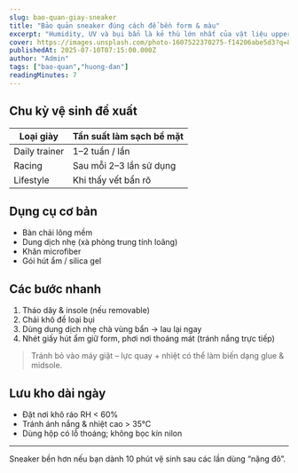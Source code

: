```yaml
---
slug: bao-quan-giay-sneaker
title: "Bảo quản sneaker đúng cách để bền form & màu"
excerpt: "Humidity, UV và bụi bẩn là kẻ thù lớn nhất của vật liệu upper. Đây là checklist vệ sinh định kỳ."
cover: https://images.unsplash.com/photo-1607522370275-f14206abe5d3?q=80&w=1600&auto=format&fit=crop
publishedAt: 2025-07-10T07:15:00.000Z
author: "Admin"
tags: ["bao-quan","huong-dan"]
readingMinutes: 7
---
```


## Chu kỳ vệ sinh đề xuất

| Loại giày    | Tần suất làm sạch bề mặt |
| ------------ | ------------------------ |
| Daily trainer| 1–2 tuần / lần           |
| Racing       | Sau mỗi 2–3 lần sử dụng  |
| Lifestyle    | Khi thấy vết bẩn rõ      |

## Dụng cụ cơ bản

- Bàn chải lông mềm
- Dung dịch nhẹ (xà phòng trung tính loãng)
- Khăn microfiber
- Gói hút ẩm / silica gel

## Các bước nhanh

1. Tháo dây & insole (nếu removable)
2. Chải khô để loại bụi
3. Dùng dung dịch nhẹ chà vùng bẩn → lau lại ngay
4. Nhét giấy hút ẩm giữ form, phơi nơi thoáng mát (tránh nắng trực tiếp)

> Tránh bỏ vào máy giặt – lực quay + nhiệt có thể làm biến dạng glue & midsole.

## Lưu kho dài ngày

- Đặt nơi khô ráo RH < 60%
- Tránh ánh nắng & nhiệt cao > 35°C
- Dùng hộp có lỗ thoáng; không bọc kín nilon

---

Sneaker bền hơn nếu bạn dành 10 phút vệ sinh sau các lần dùng “nặng đô”.